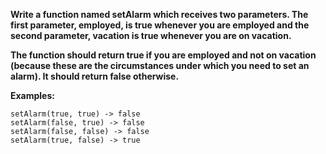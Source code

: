  **Write a function named setAlarm which receives two parameters. The first parameter, employed, is true whenever you are employed and the second parameter, vacation is true whenever you are on vacation.**

**The function should return true if you are employed and not on vacation (because these are the circumstances under which you need to set an alarm). It should return false otherwise.**

 **Examples:**

    setAlarm(true, true) -> false
    setAlarm(false, true) -> false
    setAlarm(false, false) -> false
    setAlarm(true, false) -> true